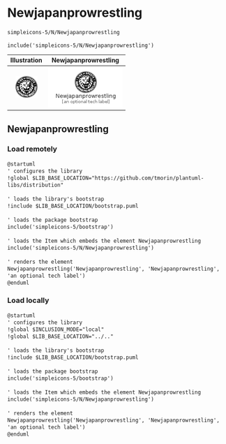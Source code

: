 # Newjapanprowrestling


```text
simpleicons-5/N/Newjapanprowrestling
```

```text
include('simpleicons-5/N/Newjapanprowrestling')
```



| Illustration | Newjapanprowrestling |
| :---: | :---: |
| ![illustration for Illustration](../../simpleicons-5/N/Newjapanprowrestling.png) | ![illustration for Newjapanprowrestling](../../simpleicons-5/N/Newjapanprowrestling.Local.png) |




## Newjapanprowrestling

### Load remotely
```plantuml
@startuml
' configures the library
!global $LIB_BASE_LOCATION="https://github.com/tmorin/plantuml-libs/distribution"

' loads the library's bootstrap
!include $LIB_BASE_LOCATION/bootstrap.puml

' loads the package bootstrap
include('simpleicons-5/bootstrap')

' loads the Item which embeds the element Newjapanprowrestling
include('simpleicons-5/N/Newjapanprowrestling')

' renders the element
Newjapanprowrestling('Newjapanprowrestling', 'Newjapanprowrestling', 'an optional tech label')
@enduml
```

### Load locally
```plantuml
@startuml
' configures the library
!global $INCLUSION_MODE="local"
!global $LIB_BASE_LOCATION="../.."

' loads the library's bootstrap
!include $LIB_BASE_LOCATION/bootstrap.puml

' loads the package bootstrap
include('simpleicons-5/bootstrap')

' loads the Item which embeds the element Newjapanprowrestling
include('simpleicons-5/N/Newjapanprowrestling')

' renders the element
Newjapanprowrestling('Newjapanprowrestling', 'Newjapanprowrestling', 'an optional tech label')
@enduml
```

